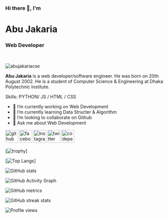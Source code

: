### Hi there 👋, I'm 
<h1>Abu Jakaria</h1>
<h3>Web Developer</h3>
<br/>
<p align="left"> <img src="https://scontent.fdac116-1.fna.fbcdn.net/v/t39.30808-6/272666876_3150488825278475_8780942205726004574_n.png?_nc_cat=104&ccb=1-5&_nc_sid=e3f864&_nc_eui2=AeEPXiVf_LnFzgNV4zC4T_PMh6TpEZPgxsCHpOkRk-DGwJB3DNDEo9yX6jM3shfaqBDsiElxteKE8VNfcqfpnVdS&_nc_ohc=cJ-GMKpmHcAAX8ByW-I&tn=vKmr9jrihQ5Uo4kk&_nc_zt=23&_nc_ht=scontent.fdac116-1.fna&oh=00_AT9NgWgtwkRKpFXp-HJOQvV_LF4tjSkRNweVp0j0ADQhKw&oe=61F5EB94" alt="abujakariacse" /> </p>

<b>Abu Jakaria</b> is a web developer/software engineer. He was born on 20th August 2002. He is a student of Computer Science & Engineering at Dhaka Polytechnic Institute.

Skills: PYTHON/ JS / HTML / CSS

- 🔭 I’m currently working on Web Development 
- 🌱 I’m currently learning Data Structer & Algorithm 
- 👯 I’m looking to collaborate on Github 
- 💬 Ask me about Web Development 


[<img src='https://cdn.jsdelivr.net/npm/simple-icons@3.0.1/icons/github.svg' alt='github' height='40'>](https://github.com/abujakariacse)  [<img src='https://cdn.jsdelivr.net/npm/simple-icons@3.0.1/icons/facebook.svg' alt='facebook' height='40'>](https://www.facebook.com/abujakariacse)  [<img src='https://cdn.jsdelivr.net/npm/simple-icons@3.0.1/icons/instagram.svg' alt='instagram' height='40'>](https://www.instagram.com/abujakariacse/)  [<img src='https://cdn.jsdelivr.net/npm/simple-icons@3.0.1/icons/twitter.svg' alt='twitter' height='40'>](https://twitter.com/abujakariacse)  [<img src='https://cdn.jsdelivr.net/npm/simple-icons@3.0.1/icons/codepen.svg' alt='codepen' height='40'>](https://codepen.io/abujakariacse)  


[![trophy](https://github-profile-trophy.vercel.app/?username=abujakariacse)]

[![Top Langs](https://github-readme-stats.vercel.app/api/top-langs/?username=abujakariacse)]

![GitHub stats](https://github-readme-stats.vercel.app/api?username=abujakariacse&show_icons=true)  

![GitHub Activity Graph](https://activity-graph.herokuapp.com/graph?username=abujakariacse)  

![GitHub metrics](https://metrics.lecoq.io/abujakariacse)  

![GitHub streak stats](https://github-readme-streak-stats.herokuapp.com/?user=abujakariacse)  

![Profile views](https://gpvc.arturio.dev/abujakariacse)  
